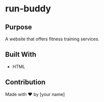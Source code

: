 # run-buddy

## Purpose
A website that offers fitness training services. 

## Built With
* HTML




## Contribution
Made with ❤️ by [your name]


